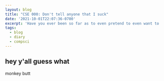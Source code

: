 ```yaml
---
layout: blog
title: "CSE 000: Don't tell anyone that I suck"
date: '2021-10-01T22:07:36-0700'
excerpt: 'Have you ever been so far as to even pretend to even want to go to do more like.'
tags:
  - blog
  - diary
  - compsci
---
```


## hey y'all guess what

monkey butt
